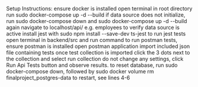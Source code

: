 Setup Instructions: 
ensure docker is installed 
open terminal in root directory
run sudo docker-compose up -d --build
if data source does not initialize, run sudo docker-compose down and sudo docker-compose up -d --build again
navigate to localhost/api/<any table name> e.g. employees to verify data source is active 
install jest with sudo npm install --save-dev ts-jest
to run jest tests open terminal in backend/src  and run command <npm test>
to run postman tests, ensure postman is installed
open postman application
import included json file containing tests
once test collection is imported click the 3 dots next to the collection and select run collection
do not change any settings, click Run Api Tests button and observe results. 
to reset database, run sudo docker-compose down, followed by sudo docker volume rm finalproject_postgres-data
to restart, see lines 4-6
